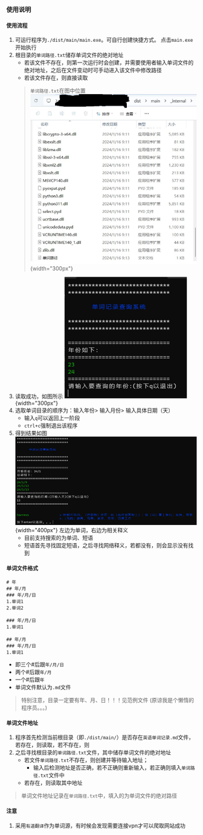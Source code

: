 ### 使用说明

#### 使用流程

1. 可运行程序为`./dist/main/main.exe`。可自行创建快捷方式。
   点击`main.exe`开始执行
2. 根目录的`单词路径.txt`储存单词文件的绝对地址
   - 若该文件不存在，则第一次运行时会创建，并需要使用者输入单词文件的绝对地址，之后在文件变动时可手动进入该文件中修改路径
   - 若该文件存在，则直接读取
   >`单词路径.txt`在图中位置
   > ![](picture/2024-01-16-09-35-18.png){width="300px"}
3. 读取成功，如图所示
   ![](picture/2024-01-16-09-29-50.png){width="300px"}
4. 选取单词目录的顺序为：输入年份> 输入月份> 输入具体日期（天）
   - 输入`q`可以返回上一阶段
   - `ctrl+c`强制退出该程序
5. 得到结果如图
   ![](picture/2024-01-16-09-37-53.png){width="400px"}
   左边为单词，右边为相关释义
   - 目前支持搜索的为单词、短语
   - 短语首先寻找固定短语，之后寻找网络释义，若都没有，则会显示没有找到
#### 单词文件格式
```
# 年
## 年/月
### 年/月/日
1.单词1
2.单词2

### 年/月/日
1.单词1

## 年/月
### 年/月/日
1.单词1

```
- 即三个#后跟`年/月/日`
- 两个#后跟`年/月`
- 一个#后跟`年`
- 单词文件默认为`.md`文件
> 特别注意，目录一定要有年、月、日！！！见范例文件
> (原谅我是个懒惰的程序员。。。)

#### 单词文件地址

1. 程序首先检测当前根目录（即`./dist/main/`）是否存在`英语单词记录.md`文件，若存在，则读取，若不存在，则
2. 之后寻找根目录的`单词路径.txt`文件，其中储存单词文件的绝对地址
   - 若文件`单词路径.txt`不存在，则创建并等待输入地址；
     - 输入后检测地址是否正确，若不正确则重新输入，若正确则填入`单词路径.txt`文件中
   - 若存在，则读取其中地址


> 单词文件地址记录在`单词路径.txt`中，填入的为单词文件的绝对路径


#### 注意
1. 采用`有道翻译`作为单词源，有时候会发现需要连接vpn才可以爬取网站成功